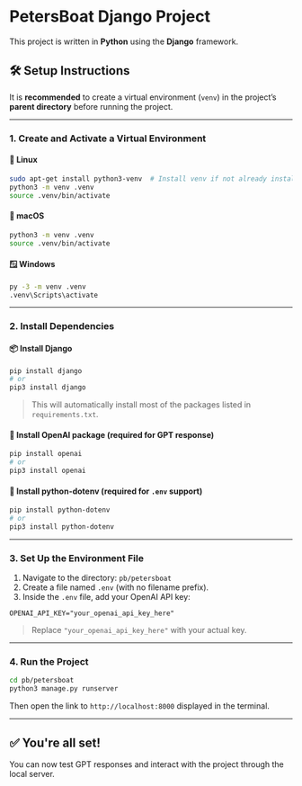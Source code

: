 # PetersBoat Django Project

This project is written in **Python** using the **Django** framework.

## 🛠️ Setup Instructions

It is **recommended** to create a virtual environment (`venv`) in the project’s **parent directory** before running the project.

---

### 1. Create and Activate a Virtual Environment

#### 🔧 Linux
```bash
sudo apt-get install python3-venv  # Install venv if not already installed
python3 -m venv .venv
source .venv/bin/activate
```

#### 🍎 macOS
```bash
python3 -m venv .venv
source .venv/bin/activate
```

#### 🪟 Windows
```cmd
py -3 -m venv .venv
.venv\Scripts\activate
```

---

### 2. Install Dependencies

#### 📦 Install Django
```bash
pip install django
# or
pip3 install django
```

> This will automatically install most of the packages listed in `requirements.txt`.

#### 🤖 Install OpenAI package (required for GPT response)
```bash
pip install openai
# or
pip3 install openai
```

#### 🌿 Install python-dotenv (required for `.env` support)
```bash
pip install python-dotenv
# or
pip3 install python-dotenv
```

---

### 3. Set Up the Environment File

1. Navigate to the directory: `pb/petersboat`
2. Create a file named `.env` (with no filename prefix).
3. Inside the `.env` file, add your OpenAI API key:
```
OPENAI_API_KEY="your_openai_api_key_here"
```

> Replace `"your_openai_api_key_here"` with your actual key.

---

### 4. Run the Project

```bash
cd pb/petersboat
python3 manage.py runserver
```

Then open the link to `http://localhost:8000` displayed in the terminal.

---

## ✅ You're all set!

You can now test GPT responses and interact with the project through the local server.
